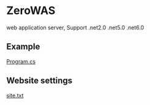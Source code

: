 # ZeroWAS
 web application server, Support .net2.0 .net5.0 .net6.0
## Example
[Program.cs](https://github.com/13039520/ZeroWAS/blob/main/ZeroWAS.App/Program.cs)
## Website settings
[site.txt](https://github.com/13039520/ZeroWAS/blob/main/ZeroWAS.App/site.txt)
